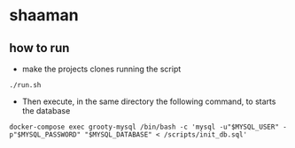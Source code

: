 # shaaman

## how to run

* make the projects clones running the script
```
./run.sh
```

* Then execute, in the same directory the following command, to starts the database

```
docker-compose exec grooty-mysql /bin/bash -c 'mysql -u"$MYSQL_USER" -p"$MYSQL_PASSWORD" "$MYSQL_DATABASE" < /scripts/init_db.sql'
```
